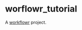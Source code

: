 # worflowr_tutorial

A [workflowr][] project.

[workflowr]: https://github.com/jdblischak/workflowr
